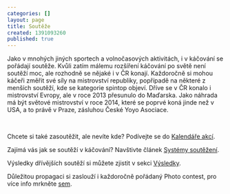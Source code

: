 ```yaml
---
categories: []
layout: page
title: Soutěže
created: 1391093260
published: true
---
```

<p>Jako v mnohých jiných sportech a volnočasových aktivitách, i v káčování se pořádají soutěže. Kvůli zatím málemu rozšíření káčování po světě není soutěží moc, ale rozhodně se nějaké i v ČR konají. Každoročně si mohou káčeři změřit své síly na mistrovství republiky, popřípadě na některé z menších soutěží, kde se kategorie spintop objeví. Dříve se v ČR konalo i mistrovství Evropy, ale v roce 2013 přesunulo do Maďarska. Jako náhrada má být světové mistrovství v roce 2014, které se poprvé koná jinde než v USA, a to právě v Praze, zásluhou České Yoyo Asociace.</p>

<p>&nbsp;</p>

<p>Chcete si také zasoutěžit, ale nevíte kde? Podívejte se do <a href="//spintop.cz/kalendar-akci/">Kalendáře akcí</a>.</p>

<p>Zajímá vás jak se soutěží v káčování? Navštivte článek&nbsp;<a href="//spintop.cz/systemy-soutezeni/">Systémy soutěžení</a>.</p>

<p>Výsledky dřívějších soutěží si můžete zjistit v sekci <a href="//spintop.cz/vysledky/">Výsledky</a>.</p>

<p>Důležitou propagaci si zaslouží i každoročně pořádaný Photo contest, pro více info mrkněte <a href="//spintop.cz/photo-contest/">sem</a>.</p>
